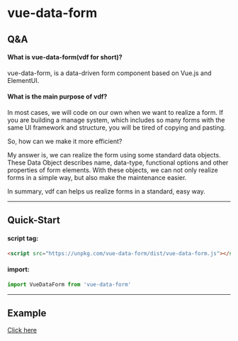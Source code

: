# vue-data-form

## Q&A

#### What is vue-data-form(vdf for short)?

vue-data-form, is a data-driven form component based on Vue.js and ElementUI.

#### What is the main purpose of vdf?

In most cases, we will code on our own when we want to realize a form. If you are building a manage system, which includes so many forms with the same UI framework and structure, you will be tired of copying and pasting.

So, how can we make it more efficient?

My answer is, we can realize the form using some standard data objects. These Data Object describes name, data-type, functional options and other properties of form elements. With these objects, we can not only realize forms in a simple way, but also make the maintenance easier.

In summary, vdf can helps us realize forms in a standard, easy way.

---

## Quick-Start

#### script tag:
```html
<script src="https://unpkg.com/vue-data-form/dist/vue-data-form.js"></script>
```

#### import:
```js
import VueDataForm from 'vue-data-form'
```

---

## Example

[Click here](https://vincentpat.github.io/vue-data-form/)
